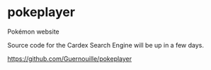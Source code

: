 # pokeplayer
Pokémon website

Source code for the Cardex Search Engine will be up in a few days.

https://github.com/Guernouille/pokeplayer